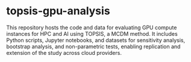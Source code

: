 # topsis-gpu-analysis
This repository hosts the code and data for evaluating GPU compute instances for HPC and AI using TOPSIS, a MCDM method. It includes Python scripts, Jupyter notebooks, and datasets for sensitivity analysis, bootstrap analysis, and non-parametric tests, enabling replication and extension of the study across cloud providers.

